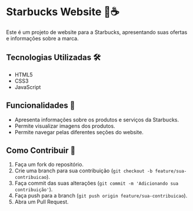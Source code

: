 # Starbucks Website 🌟☕

Este é um projeto de website para a Starbucks, apresentando suas ofertas e informações sobre a marca.

## Tecnologias Utilizadas 🛠️

- HTML5
- CSS3
- JavaScript

## Funcionalidades 🚀

- Apresenta informações sobre os produtos e serviços da Starbucks.
- Permite visualizar imagens dos produtos.
- Permite navegar pelas diferentes seções do website.

## Como Contribuir 🤝

1. Faça um fork do repositório.
2. Crie uma branch para sua contribuição (`git checkout -b feature/sua-contribuicao`).
3. Faça commit das suas alterações (`git commit -m 'Adicionando sua contribuição'`).
4. Faça push para a branch (`git push origin feature/sua-contribuicao`).
5. Abra um Pull Request.
